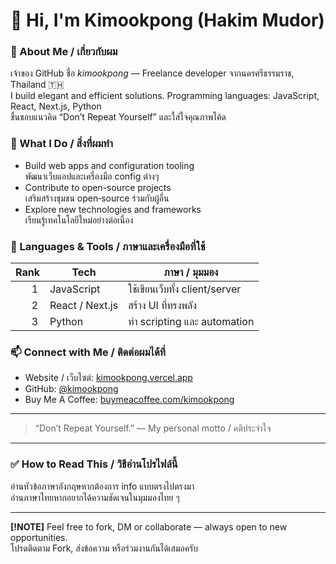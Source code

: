 # 👋 Hi, I'm Kimookpong (Hakim Mudor)

### 🔹 About Me / เกี่ยวกับผม
เจ้าของ GitHub ชื่อ *kimookpong* — Freelance developer จากนครศรีธรรมราช, Thailand 🇹🇭  
I build elegant and efficient solutions. Programming languages: JavaScript, React, Next.js, Python  
ชื่นชอบแนวคิด “Don’t Repeat Yourself” และใส่ใจคุณภาพโค้ด

### 🚀 What I Do / สิ่งที่ผมทำ
- Build web apps and configuration tooling  
  พัฒนาเว็บแอปและเครื่องมือ config ต่างๆ  
- Contribute to open-source projects  
  เสริมสร้างชุมชน open‑source ร่วมกับผู้อื่น  
- Explore new technologies and frameworks  
  เรียนรู้เทคโนโลยีใหม่อย่างต่อเนื่อง

### 🔧 Languages & Tools / ภาษาและเครื่องมือที่ใช้
| Rank | Tech            | ภาษา / มุมมอง |
|-----:|----------------|----------------|
| 1    | JavaScript     | ใช้เขียนเว็บทั้ง client/server |
| 2    | React / Next.js| สร้าง UI ที่ทรงพลัง |
| 3    | Python         | ทำ scripting และ automation |

### 📫 Connect with Me / ติดต่อผมได้ที่
- Website / เว็บไซต์: [kimookpong.vercel.app](https://kimookpong.vercel.app)  
- GitHub: [@kimookpong](https://github.com/kimookpong)  
- Buy Me A Coffee: [buymeacoffee.com/kimookpong](https://www.buymeacoffee.com/kimookpong)

---

> “Don’t Repeat Yourself.” — My personal motto / คติประจำใจ

---

### ✅ How to Read This / วิธีอ่านโปรไฟล์นี้
อ่านหัวข้อภาษาอังกฤษหากต้องการ info แบบตรงไปตรงมา  
อ่านภาษาไทยหากอยากได้ความชัดเจนในมุมมองไทย ๆ

---

**[!NOTE]** Feel free to fork, DM or collaborate — always open to new opportunities.  
โปรดติดตาม Fork, ส่งข้อความ หรือร่วมงานกันได้เสมอครับ
